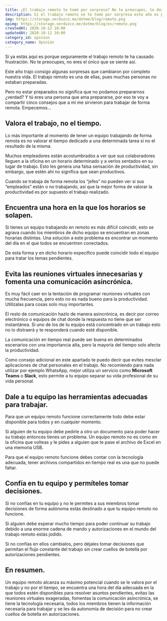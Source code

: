 ```yaml
---
title: ¿El trabajo remoto te tomó por sorpresa? No te preocupes, te doy unos consejos
description: Si el trabajo remoto no te tomó por sorpresa este año es porque ya lo hacías antes. Pero si lo hizo, te comparto unos consejos para que sea mejor.
img: https://storage.verduzco.me/dotme/blog/remote.png
opimg: https://storage.verduzco.me/dotme/blog/es/remoto.png
createdAt: 2020-10-12 10:00
updatedAt: 2020-10-12 10:00
category_id: opinion
category_name: Opinión
---
```


Si ya estás aquí es porque seguramente el trabajo remoto te ha causado frustración. No te preocupes, no eres el único que se siente así. 

Este año trajo consigo algunas sorpresas que cambiaron por completo nuestra vida. El trabajo remoto es una de ellas, pues muchas personas no estaban preparadas. 

Pero no estar preparados no significa que no podamos prepararnos ¿verdad? Y tú eres una persona que ama prepararse, por eso te voy a compartir cinco consejos que a mí me sirvieron para trabajar de forma remota. Empecemos... 

## Valora el trabajo, no el tiempo. 

Lo más importante al momento de tener un equipo trabajando de forma remota es no valorar el tiempo dedicado a una determinada tarea si no el resultado de la misma. 

Muchos empleadores están acostumbrados a ver que sus colaboradores lleguen a la oficina en un horario determinado y a verlos sentados en su lugar de trabajo. Esto les genera una falsa sensación de productividad, sin embargo, que estén ahí no significa que sean productivos. 

Cuando se trabaja de forma remota los “jefes” no pueden ver si sus “empleados” están o no trabajando, así que la mejor forma de valorar la productividad es por supuesto el trabajo realizado. 

## Encuentra una hora en la que los horarios se solapen.  

Si tienes un equipo trabajando en remoto es más difícil coincidir, esto se agrava cuando los miembros de dicho equipo se encuentran en zonas horarias distintas. Una solución a este problema es encontrar un momento del día en el que todos se encuentren conectados. 

De esta forma y en dicho horario específico puede coincidir todo el equipo para tratar los temas pendientes. 

## Evita las reuniones virtuales innecesarias y fomenta una comunicación asincrónica. 

Es muy fácil caer en la tentación de programar reuniones virtuales con mucha frecuencia, pero esto no es nada bueno para la productividad. Utilízalas para cosas solo muy importantes. 

El resto de comunicación hazlo de manera asincrónica, es decir por correo electrónico o equipos de chat donde la respuesta no tiene que ser instantánea. Si uno de los de tu equipo está concentrado en un trabajo esto no lo distraerá y te responderá cuando esté disponible. 

La comunicación en tiempo real puede ser buena en determinados escenarios con una importancia alta, pero la mayoría del tiempo solo afecta la productividad. 

Como consejo adicional en este apartado te puedo decir que evites mesclar aplicaciones de chat personales en el trabajo. No recomiendo para nada utilizar por ejemplo WhatsApp, mejor utiliza un servicio como **Microsoft Teams** o **Slack**, esto permite a tu equipo separar su vida profesional de su vida personal. 

## Dale a tu equipo las herramientas adecuadas para trabajar. 

Para que un equipo remoto funcione correctamente todo debe estar disponible para todos y en cualquier momento. 

Si alguien de tu equipo debe pedirle a otro un documento para poder hacer su trabajo entonces tienes un problema. Un equipo remoto no es como en la oficina que volteas y le pides a alguien que te pase el archivo de Excel en una memoria USB. 

Para que el equipo remoto funcione debes contar con la tecnología adecuada, tener archivos compartidos en tiempo real es una que no puede faltar. 

## Confía en tu equipo y permíteles tomar decisiones. 

Si no confías en tu equipo y no le permites a sus miembros tomar decisiones de forma autónoma estás destinado a que tu equipo remoto no funcione. 

Si alguien debe esperar mucho tiempo para poder continuar su trabajo debido a una enorme cadena de mando y autorizaciones en el mundo del trabajo remoto estás jodido. 

Si no confías en ellos cámbialos, pero déjales tomar decisiones que permitan el flujo constante del trabajo sin crear cuellos de botella por autorizaciones pendientes. 

## En resumen. 

Un equipo remoto alcanza su máximo potencial cuando se le valora por el trabajo y no por el tiempo, se encuentra una hora del día adecuada en la que todos estén disponibles para resolver asuntos pendientes, evitas las reuniones virtuales exageradas, fomentas la comunicación asincrónica, se tiene la tecnología necesaria, todos los miembros tienen la información necesaria para trabajar y se les da autonomía de decisión para no crear cuellos de botella en autorizaciones. 